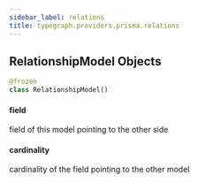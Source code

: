 ```yaml
---
sidebar_label: relations
title: typegraph.providers.prisma.relations
---
```


## RelationshipModel Objects

```python
@frozen
class RelationshipModel()
```

#### field

field of this model pointing to the other side

#### cardinality

cardinality of the field pointing to the other model
